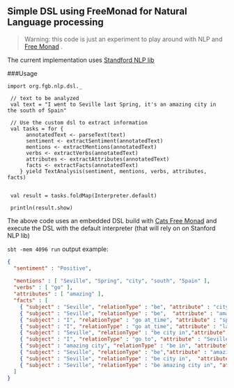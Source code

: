 Simple DSL using FreeMonad for Natural Language processing
----------------------------------------------------------

> Warning: this code is just an experiment to play around with NLP and [Free Monad](http://typelevel.org/cats/tut/freemonad.html) .

The current implementation uses [Standford NLP lib](http://nlp.stanford.edu/)
  
###Usage

```
import org.fgb.nlp.dsl._

 // text to be analyzed 
 val text = "I went to Seville last Spring, it's an amazing city in the south of Spain"
            
 // Use the custom dsl to extract information              
 val tasks = for {
      annotatedText <- parseText(text)
      sentiment <- extractSentiment(annotatedText)
      mentions <- extractMentions(annotatedText)
      verbs <- extractVerbs(annotatedText)
      attributes <- extractAttributes(annotatedText)
      facts <- extractFacts(annotatedText)
    } yield TextAnalysis(sentiment, mentions, verbs, attributes, facts)


 val result = tasks.foldMap(Interpreter.default)
 
 println(result.show)
```    

The above code uses an embedded DSL build with [Cats Free Monad](http://typelevel.org/cats/tut/freemonad.html) 
and execute the DSL with the default interpreter (that will rely on on Stanford NLP lib)

`sbt -mem 4096 run` output example: 

```json
{
  "sentiment" : "Positive",
  
  "mentions" : [ "Seville", "Spring", "city", "south", "Spain" ],
  "verbs" : [ "go" ],
  "attributes" : [ "amazing" ],
  "facts" : [
    { "subject" : "Seville", "relationType" : "be", "attribute" : "city" },
    { "subject" : "Seville", "relationType" : "be",  "attribute" : "amazing" },
    { "subject" : "I", "relationType" : "go at_time", "attribute" : "spring" },
    { "subject" : "I", "relationType" : "go at_time", "attribute" : "last spring" },
    { "subject" : "Seville", "relationType" : "be city in","attribute" : "south of Spain" },
    { "subject" : "I", "relationType" : "go to", "attribute" : "Seville" },
    { "subject" : "amazing city", "relationType" : "be in", "attribute" : "south of Spain" },
    { "subject" : "Seville", "relationType" : "be","attribute" : "amazing city"},
    { "subject" : "Seville", "relationType" : "be city in",  "attribute" : "south"},
    { "subject" : "Seville", "relationType" : "be amazing city in", "attribute" : "south of Spain" }
  ]
}
```
